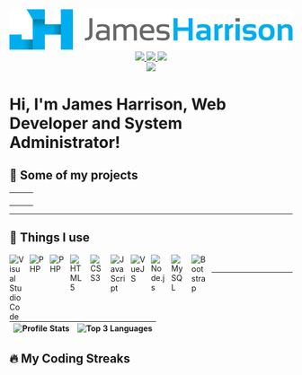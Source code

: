 <p align="center">
    <a href="https://james090500.com">
        <img src="profile/banner-logo.png"/>
    </a>
    <a href="https://twitter.com/james090500">
        <img src="https://img.shields.io/badge/Twitter-3399FF?logo=twitter&logoColor=white&style=for-the-badge">
    </a>
    <a href="https://youtube.com/james090500">
        <img src="https://img.shields.io/badge/Youtube-FF0000?logo=youtube&logoColor=white&style=for-the-badge">
    </a>
    <a href="https://www.linkedin.com/in/james090500/">
        <img src="https://img.shields.io/badge/LinkedIn-0072B1?logo=linkedin&logoColor=white&style=for-the-badge">
    </a>
    <br>
    <img src="https://komarev.com/ghpvc/?username=james090500&style=for-the-badge"/>
    <h1>Hi, I'm James Harrison, Web Developer and System Administrator!</h1>
</p>

## 💪 Some of my projects
<table width="100%" border="0">
    <tbody align="center">
        <td>
            <a href="https://minecraftcapes.net" target="_blank">
                <picture>
                    <source media="(prefers-color-scheme: dark)" srcset="profile/card/dark/mcc_card.png">
                    <source media="(prefers-color-scheme: light)" srcset="profile/card/light/mcc_card.png">
                    <img/>
                </picture>
            </a>
        </td>
        <td>
            <a href="https://capecraft.net" target="_blank">
                <picture>
                    <source media="(prefers-color-scheme: dark)" srcset="profile/card/dark/cc_card.png">
                    <source media="(prefers-color-scheme: light)" srcset="profile/card/light/cc_card.png">
                    <img/>
                </picture>
            </a>
        </td>
        <td>
            <a href="https://mojangstat.us" target="_blank">
                <picture>
                    <source media="(prefers-color-scheme: dark)" srcset="profile/card/dark/ms_card.png">
                    <source media="(prefers-color-scheme: light)" srcset="profile/card/light/ms_card.png">
                    <img/>
                </picture>
            </a>
        </td>
    </tbody>
</table>

<hr>

## 🔮 Things I use

<img align="left" alt="Visual Studio Code" width="26px" src="https://cdn.jsdelivr.net/gh/devicons/devicon/icons/vscode/vscode-original.svg" style="padding-right:10px;" />
<img align="left" alt="PHP" width="26px" src="https://cdn.jsdelivr.net/gh/devicons/devicon/icons/php/php-original.svg" style="padding-right:10px;" />
<img align="left" alt="PHP" width="26px" src="https://cdn.jsdelivr.net/gh/devicons/devicon/icons/laravel/laravel-plain-wordmark.svg" style="padding-right:10px;" />
<img align="left" alt="HTML5" width="26px" src="https://cdn.jsdelivr.net/gh/devicons/devicon/icons/html5/html5-original.svg" style="padding-right:10px;" />
<img align="left" alt="CSS3" width="26px" src="https://cdn.jsdelivr.net/gh/devicons/devicon/icons/css3/css3-original.svg" style="padding-right:10px;" />
<img align="left" alt="JavaScript" width="26px" src="https://cdn.jsdelivr.net/gh/devicons/devicon/icons/javascript/javascript-original.svg" style="padding-right:10px;" />
<img align="left" alt="VueJS" width="26px" src="https://cdn.jsdelivr.net/gh/devicons/devicon/icons/vuejs/vuejs-original.svg" style="padding-right:10px;" />
<img align="left" alt="Node.js" width="26px" src="https://cdn.jsdelivr.net/gh/devicons/devicon/icons/nodejs/nodejs-original.svg" style="padding-right:10px;" />
<img align="left" alt="MySQL" width="26px" src="https://cdn.jsdelivr.net/gh/devicons/devicon/icons/mysql/mysql-original.svg" style="padding-right:10px;" />
<img align="left" alt="Bootstrap" width="26px" src="https://cdn.jsdelivr.net/gh/devicons/devicon/icons/bootstrap/bootstrap-original.svg" style="padding-right:10px;" />
<picture>
    <source media="(prefers-color-scheme: dark)" srcset="profile/things/github.png">
    <source media="(prefers-color-scheme: light)" srcset="https://cdn.jsdelivr.net/gh/devicons/devicon/icons/github/github-original.svg">
    <img width="26px" style="padding-right:10px;"/>
</picture>
<br>

---

| ![Profile Stats](https://github-readme-stats.vercel.app/api?username=james090500&count_private=true&show_icons=true&theme=algolia&hide_border=true) | ![Top 3 Languages](https://github-readme-stats.vercel.app/api/top-langs/?username=james090500&langs_count=3&theme=algolia&hide_border=true) |
|--|--|

## 🔥 My Coding Streaks
<p align="center">
    <picture>
        <source media="(prefers-color-scheme: dark)" srcset="https://github-readme-streak-stats.herokuapp.com/?user=james090500&theme=dark">
        <source media="(prefers-color-scheme: light)" srcset="https://github-readme-streak-stats.herokuapp.com/?user=james090500">
        <img/>
    </picture>
</p>